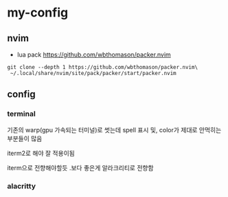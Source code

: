 # my-config

## nvim
- lua pack
https://github.com/wbthomason/packer.nvim

```
git clone --depth 1 https://github.com/wbthomason/packer.nvim\
 ~/.local/share/nvim/site/pack/packer/start/packer.nvim
```

## config

### terminal
기존의 warp(gpu 가속되는 터미널)로 썻는데 spell 표시 및, color가 제대로 안먹히는 부분들이 많음

iterm2로 해야 잘 적용이됨

iterm으로 전향해야할듯 .보다 좋은게 알라크리티로 전향함


### alacritty
